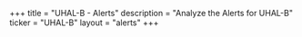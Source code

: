 +++
title = "UHAL-B - Alerts"
description = "Analyze the Alerts for UHAL-B"
ticker = "UHAL-B"
layout = "alerts"
+++

